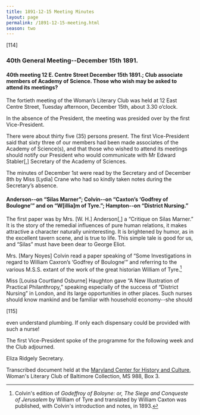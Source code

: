 ```yaml
---
title: 1891-12-15 Meeting Minutes
layout: page
permalink: /1891-12-15-meeting.html
season: two
---
```

[114]

### 40th General Meeting--December 15th 1891.

#### 40th meeting 12 E. Centre Street December 15th 1891.; Club associate members of Academy of Science. Those who wish may be asked to attend its meetings?

The fortieth meeting of the Woman’s Literary Club was held at 12 East Centre Street, Tuesday afternoon, December 15th, about 3.30 o’clock.

In the absence of the President, the meeting was presided over by the first Vice-President.

There were about thirty five (35) persons present. The first Vice-President said that sixty three of our members had been made associates of the Academy of Science(s), and that those who wished to attend its meetings should notify our President who would communicate with Mr Edward Stabler[,] Secretary of the Academy of Sciences.

The minutes of December 1st were read by the Secretary and of December 8th by Miss [Lydia] Crane who had so kindly taken notes during the Secretary’s absence.

#### Anderson--on “Silas Marner”; Colvin--on “Caxton’s ‘Godfrey of Boulogne’” and on “W[illia]m of Tyre.”; Hampton--on “District Nursing.”

The first paper was by Mrs. [W. H.] Anderson[,] a “Critique on Silas Marner.” It is the story of the remedial influences of pure human relations, it makes attractive a character naturally uninteresting. It is brightened by humor, as in the excellent tavern scene, and is true to life. This simple tale is good for us, and “Silas” must have been dear to George Eliot.

Mrs. [Mary Noyes] Colvin read a paper speaking of “Some Investigations in regard to William Caxron’s ‘Godfrey of Boulogne’” and referring to the various M.S.S. extant of the work of the great historian William of Tyre.[^12_15_01]

[^12_15_01]: Colvin's edition of _Godeffroy of Boloyne: or, The Siege and Conqueste of Jerusalem_ by William of Tyre and translated by William Caxton was published, with Colvin's introduction and notes, in 1893.

Miss [Louisa Courtland Osburne] Haughton gave “A New Illustration of Practical Philanthropy,” speaking especially of the success of “District Nursing” in London, and its large opportunities in other places. Such nurses should know mankind and be familiar with household economy--she should

[115]

even understand plumbing. If only each dispensary could be provided with such a nurse!

The first Vice-President spoke of the programme for the following week and the Club adjourned.

Eliza Ridgely
Secretary.

Transcribed document held at the [Maryland Center for History and Culture](http://mdhs.org/), Woman's Literary Club of Baltimore Collection, MS 988, Box 3. 